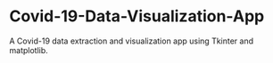 # Covid-19-Data-Visualization-App
A Covid-19 data extraction and visualization app using Tkinter and matplotlib.

